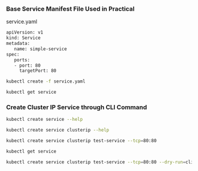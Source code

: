 
### Base Service Manifest File Used in Practical

service.yaml

```sh
apiVersion: v1
kind: Service
metadata:
   name: simple-service
spec:
   ports:
   - port: 80
     targetPort: 80
```
```sh
kubectl create -f service.yaml

kubectl get service
```

### Create Cluster IP Service through CLI Command
```sh
kubectl create service --help

kubectl create service clusterip --help

kubectl create service clusterip test-service --tcp=80:80

kubectl get service

kubectl create service clusterip test-service --tcp=80:80 --dry-run=client -o yaml
```